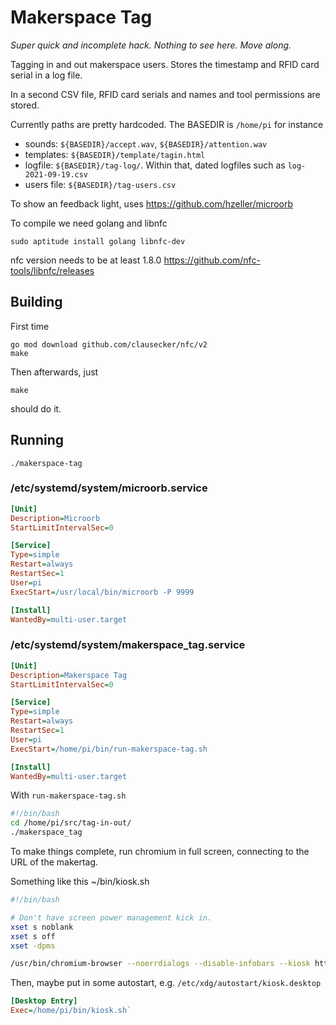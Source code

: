 Makerspace Tag
==============

_Super quick and incomplete hack. Nothing to see here. Move along._

Tagging in and out makerspace users. Stores the timestamp and RFID card
serial in a log file.

In a second CSV file, RFID card serials and names and tool permissions
are stored.

Currently paths are pretty hardcoded. The BASEDIR is `/home/pi` for instance

  * sounds: `${BASEDIR}/accept.wav`, `${BASEDIR}/attention.wav`
  * templates: `${BASEDIR}/template/tagin.html`
  * logfile: `${BASEDIR}/tag-log/`. Within that, dated logfiles such
    as `log-2021-09-19.csv`
  * users file: `${BASEDIR}/tag-users.csv`


To show an feedback light, uses https://github.com/hzeller/microorb

To compile we need golang and libnfc
```
sudo aptitude install golang libnfc-dev
```

nfc version needs to be at least 1.8.0
https://github.com/nfc-tools/libnfc/releases

## Building

First time
```
go mod download github.com/clausecker/nfc/v2
make
```

Then afterwards, just
```
make
```

should do it.

## Running
```
./makerspace-tag
```

### /etc/systemd/system/microorb.service
```ini
[Unit]
Description=Microorb
StartLimitIntervalSec=0

[Service]
Type=simple
Restart=always
RestartSec=1
User=pi
ExecStart=/usr/local/bin/microorb -P 9999

[Install]
WantedBy=multi-user.target
```


### /etc/systemd/system/makerspace_tag.service
```ini
[Unit]
Description=Makerspace Tag
StartLimitIntervalSec=0

[Service]
Type=simple
Restart=always
RestartSec=1
User=pi
ExecStart=/home/pi/bin/run-makerspace-tag.sh

[Install]
WantedBy=multi-user.target
```

With `run-makerspace-tag.sh`
```bash
#!/bin/bash
cd /home/pi/src/tag-in-out/
./makerspace_tag

```

To make things complete, run chromium in full screen, connecting to the URL
of the makertag.

Something like this ~/bin/kiosk.sh

```bash
#!/bin/bash

# Don't have screen power management kick in.
xset s noblank
xset s off
xset -dpms

/usr/bin/chromium-browser --noerrdialogs --disable-infobars --kiosk http://localhost:2000/ &
```

Then, maybe put in some autostart, e.g.
`/etc/xdg/autostart/kiosk.desktop`
```ini
[Desktop Entry]
Exec=/home/pi/bin/kiosk.sh`

```
